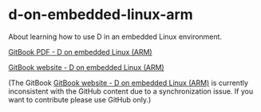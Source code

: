 # d-on-embedded-linux-arm

About learning how to use D in an embedded Linux environment.

[GitBook PDF - D on embedded Linux (ARM)](https://www.gitbook.com/download/pdf/book/fkromer/d-on-embedded-linux-arm)

[GitBook website - D on embedded Linux (ARM)](https://fkromer.gitbooks.io/d-on-embedded-linux-arm/content/)

(The GitBook [GitBook website - D on embedded Linux (ARM)](https://fkromer.gitbooks.io/d-on-embedded-linux-arm/content/) is currently inconsistent with the GitHub content due to a synchronization issue. If you want to contribute please use GitHub only.)
